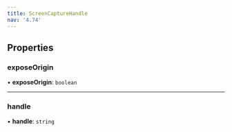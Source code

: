 ```yaml
---
title: ScreenCaptureHandle
nav: '4.74'
---
```


## Properties

### exposeOrigin

• **exposeOrigin**: `boolean`

---

### handle

• **handle**: `string`
